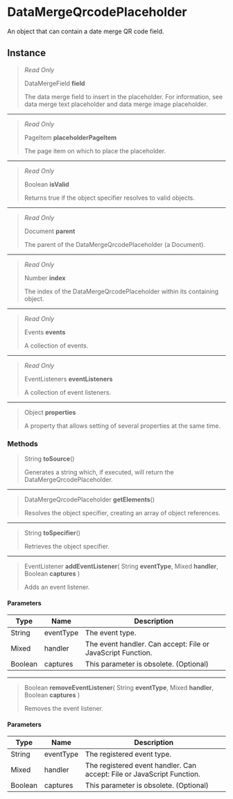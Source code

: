 # DataMergeQrcodePlaceholder
An object that can contain a date merge QR code field.

## Instance
> *Read Only* 
> 
> DataMergeField **field** 
>
> The data merge field to insert in the placeholder. For information, see data merge text placeholder and data merge image placeholder.
*** 
> *Read Only* 
> 
> PageItem **placeholderPageItem** 
>
> The page item on which to place the placeholder.
*** 
> *Read Only* 
> 
> Boolean **isValid** 
>
> Returns true if the object specifier resolves to valid objects.
*** 
> *Read Only* 
> 
> Document **parent** 
>
> The parent of the DataMergeQrcodePlaceholder (a Document).
*** 
> *Read Only* 
> 
> Number **index** 
>
> The index of the DataMergeQrcodePlaceholder within its containing object.
*** 
> *Read Only* 
> 
> Events **events** 
>
> A collection of events.
*** 
> *Read Only* 
> 
> EventListeners **eventListeners** 
>
> A collection of event listeners.
*** 
> Object **properties** 
>
> A property that allows setting of several properties at the same time.

### Methods
> String **toSource**()
> 
> Generates a string which, if executed, will return the DataMergeQrcodePlaceholder.
*** 
> DataMergeQrcodePlaceholder **getElements**()
> 
> Resolves the object specifier, creating an array of object references.
*** 
> String **toSpecifier**()
> 
> Retrieves the object specifier.
*** 
> EventListener **addEventListener**( String **eventType**, Mixed **handler**, Boolean **captures** )
> 
> Adds an event listener.
#### Parameters
| Type | Name | Description |
|---|---|---|
| String | eventType | The event type. |
| Mixed | handler | The event handler. Can accept: File or JavaScript Function. |
| Boolean | captures | This parameter is obsolete. (Optional) |

*** 
> Boolean **removeEventListener**( String **eventType**, Mixed **handler**, Boolean **captures** )
> 
> Removes the event listener.
#### Parameters
| Type | Name | Description |
|---|---|---|
| String | eventType | The registered event type. |
| Mixed | handler | The registered event handler. Can accept: File or JavaScript Function. |
| Boolean | captures | This parameter is obsolete. (Optional) |


